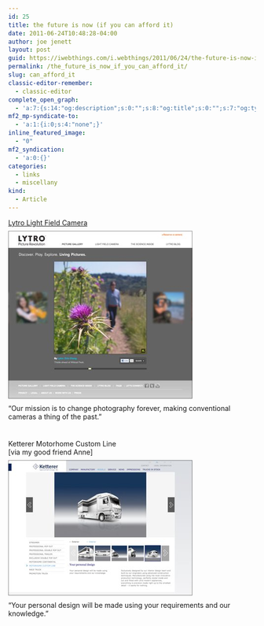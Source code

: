 ```yaml
---
id: 25
title: the future is now (if you can afford it)
date: 2011-06-24T10:48:28-04:00
author: joe jenett
layout: post
guid: https://iwebthings.com/i.webthings/2011/06/24/the-future-is-now-if-you-can-afford-it/
permalink: /the_future_is_now_if_you_can_afford_it/
slug: can_afford_it
classic-editor-remember:
  - classic-editor
complete_open_graph:
  - 'a:7:{s:14:"og:description";s:0:"";s:8:"og:title";s:0:"";s:7:"og:type";s:0:"";s:12:"twitter:card";s:7:"summary";s:15:"twitter:creator";s:0:"";s:19:"twitter:description";s:0:"";s:8:"og:image";s:0:"";}'
mf2_mp-syndicate-to:
  - 'a:1:{i:0;s:4:"none";}'
inline_featured_image:
  - "0"
mf2_syndication:
  - 'a:0:{}'
categories:
  - links
  - miscellany
kind:
  - Article
---
```

<p>
  <a href="http://www.lytro.com/">Lytro Light Field Camera</a><br /> <a href="http://www.lytro.com/"><img style="border: none; margin: 8px 0;" src="/images/lytro.jpg" alt="Lytro Light Field Camera" /></a><br /> &#8220;Our mission is to change photography forever, making conventional cameras a thing of the past.&#8221;
</p>

<p style="padding-top: 24px;">
  <a title="pageno longer available">Ketterer Motorhome Custom Line</a><br /> [via my good friend Anne]<br /> <atitle="page no longer available"><img style="border: none; margin: 8px 0;" src="/images/ketterer.jpg" alt="Ketterer Motorhome Custom Line" /></a><br /> &#8220;Your personal design will be made using your requirements and our knowledge.&#8221;
</p>